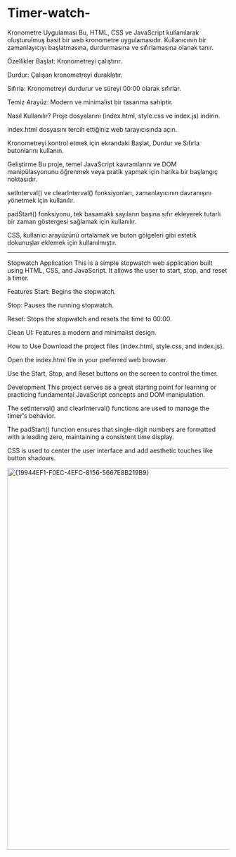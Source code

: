 # Timer-watch-
Kronometre Uygulaması
Bu, HTML, CSS ve JavaScript kullanılarak oluşturulmuş basit bir web kronometre uygulamasıdır. Kullanıcının bir zamanlayıcıyı başlatmasına, durdurmasına ve sıfırlamasına olanak tanır.

Özellikler
Başlat: Kronometreyi çalıştırır.

Durdur: Çalışan kronometreyi duraklatır.

Sıfırla: Kronometreyi durdurur ve süreyi 00:00 olarak sıfırlar.

Temiz Arayüz: Modern ve minimalist bir tasarıma sahiptir.

Nasıl Kullanılır?
Proje dosyalarını (index.html, style.css ve index.js) indirin.

index.html dosyasını tercih ettiğiniz web tarayıcısında açın.

Kronometreyi kontrol etmek için ekrandaki Başlat, Durdur ve Sıfırla butonlarını kullanın.

Geliştirme
Bu proje, temel JavaScript kavramlarını ve DOM manipülasyonunu öğrenmek veya pratik yapmak için harika bir başlangıç noktasıdır.

setInterval() ve clearInterval() fonksiyonları, zamanlayıcının davranışını yönetmek için kullanılır.

padStart() fonksiyonu, tek basamaklı sayıların başına sıfır ekleyerek tutarlı bir zaman göstergesi sağlamak için kullanılır.

CSS, kullanıcı arayüzünü ortalamak ve buton gölgeleri gibi estetik dokunuşlar eklemek için kullanılmıştır.

-------------------------------------------------------- ----------------------------------------------
Stopwatch Application
This is a simple stopwatch web application built using HTML, CSS, and JavaScript. It allows the user to start, stop, and reset a timer.

Features
Start: Begins the stopwatch.

Stop: Pauses the running stopwatch.

Reset: Stops the stopwatch and resets the time to 00:00.

Clean UI: Features a modern and minimalist design.

How to Use
Download the project files (index.html, style.css, and index.js).

Open the index.html file in your preferred web browser.

Use the Start, Stop, and Reset buttons on the screen to control the timer.

Development
This project serves as a great starting point for learning or practicing fundamental JavaScript concepts and DOM manipulation.

The setInterval() and clearInterval() functions are used to manage the timer's behavior.

The padStart() function ensures that single-digit numbers are formatted with a leading zero, maintaining a consistent time display.

CSS is used to center the user interface and add aesthetic touches like button shadows.



<img width="1920" height="867" alt="{19944EF1-F0EC-4EFC-8156-5667E8B219B9}" src="https://github.com/user-attachments/assets/7ddabfe4-992c-4db2-9fa3-79a621ea6d4c" />





